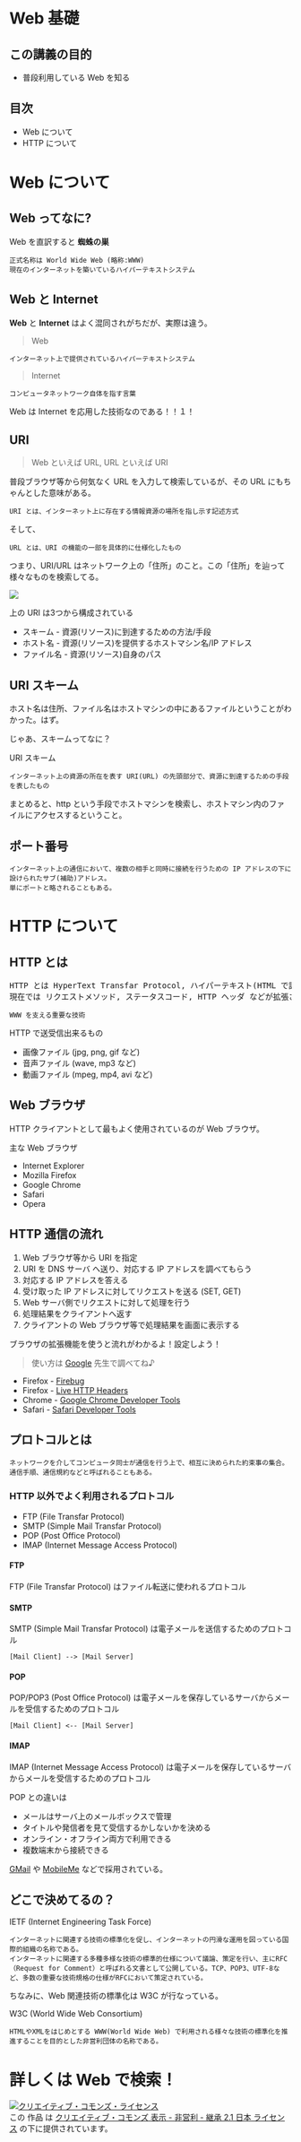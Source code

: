 # Web 基礎

## この講義の目的

* 普段利用している Web を知る

## 目次

* Web について
* HTTP について

# Web について

## Web ってなに?

Web を直訳すると **蜘蛛の巣**

    正式名称は World Wide Web (略称:WWW) 
    現在のインターネットを築いているハイパーテキストシステム

## Web と Internet

**Web** と **Internet** はよく混同されがちだが、実際は違う。

> Web

    インターネット上で提供されているハイパーテキストシステム

> Internet

    コンピュータネットワーク自体を指す言葉

Web は Internet を応用した技術なのである！！１！

## URI

> Web といえば URL, URL といえば URI

普段ブラウザ等から何気なく URL を入力して検索しているが、その URL にもちゃんとした意味がある。

    URI とは、インターネット上に存在する情報資源の場所を指し示す記述方式

そして、

    URL とは、URI の機能の一部を具体的に仕様化したもの

つまり、URI/URL はネットワーク上の「住所」のこと。この「住所」を辿って様々なものを検索してる。

<img src="https://cacoo.com/diagrams/Qk926fUQkzvxRlYj-ABE04.png" align="center">

上の URI は3つから構成されている

* スキーム - 資源(リソース)に到達するための方法/手段
* ホスト名 - 資源(リソース)を提供するホストマシン名/IP アドレス
* ファイル名 - 資源(リソース)自身のパス

## URI スキーム

ホスト名は住所、ファイル名はホストマシンの中にあるファイルということがわかった。はず。

じゃあ、スキームってなに？

URI スキーム

    インターネット上の資源の所在を表す URI(URL) の先頭部分で、資源に到達するための手段を表したもの

まとめると、http という手段でホストマシンを検索し、ホストマシン内のファイルにアクセスするということ。

## ポート番号

    インターネット上の通信において、複数の相手と同時に接続を行うための IP アドレスの下に設けられたサブ(補助)アドレス。
    単にポートと略されることもある。

# HTTP について

## HTTP とは

<pre>
HTTP とは HyperText Transfar Protocol, ハイパーテキスト(HTML で記述されたテキスト)を転送するためのプロトコル。
現在では リクエストメソッド, ステータスコード, HTTP ヘッダ などが拡張され、ハイパーテキスト以外にも利用出来るようになった。
</pre>

    WWW を支える重要な技術

HTTP で送受信出来るもの

* 画像ファイル (jpg, png, gif など)
* 音声ファイル (wave, mp3 など)
* 動画ファイル (mpeg, mp4, avi など)

## Web ブラウザ

HTTP クライアントとして最もよく使用されているのが Web ブラウザ。

主な Web ブラウザ

* Internet Explorer
* Mozilla Firefox
* Google Chrome
* Safari
* Opera

## HTTP 通信の流れ

1. Web ブラウザ等から URI を指定
2. URI を DNS サーバ へ送り、対応する IP アドレスを調べてもらう
3. 対応する IP アドレスを答える
4. 受け取った IP アドレスに対してリクエストを送る (SET, GET)
5. Web サーバ側でリクエストに対して処理を行う
6. 処理結果をクライアントへ返す
7. クライアントの Web ブラウザ等で処理結果を画面に表示する

ブラウザの拡張機能を使うと流れがわかるよ！設定しよう！

> 使い方は [Google](http://www.google.co.jp) 先生で調べてね♪

* Firefox - [Firebug](https://addons.mozilla.org/ja/firefox/addon/firebug/)
* Firefox - [Live HTTP Headers](https://addons.mozilla.org/ja/firefox/addon/live-http-headers/)
* Chrome - [Google Chrome Developer Tools](https://developers.google.com/chrome-developer-tools/?hl=ja)
* Safari - [Safari Developer Tools](https://developer.apple.com/jp/technologies/safari/developer-tools.html)

## プロトコルとは

    ネットワークを介してコンピュータ同士が通信を行う上で、相互に決められた約束事の集合。
    通信手順、通信規約などと呼ばれることもある。 

### HTTP 以外でよく利用されるプロトコル

* FTP (File Transfar Protocol)
* SMTP (Simple Mail Transfar Protocol)
* POP (Post Office Protocol)
* IMAP (Internet Message Access Protocol)

#### FTP

FTP (File Transfar Protocol) はファイル転送に使われるプロトコル

#### SMTP

SMTP (Simple Mail Transfar Protocol) は電子メールを送信するためのプロトコル

    [Mail Client] --> [Mail Server]

#### POP

POP/POP3 (Post Office Protocol) は電子メールを保存しているサーバからメールを受信するためのプロトコル

    [Mail Client] <-- [Mail Server]

#### IMAP

IMAP (Internet Message Access Protocol) は電子メールを保存しているサーバからメールを受信するためのプロトコル

POP との違いは

* メールはサーバ上のメールボックスで管理
* タイトルや発信者を見て受信するかしないかを決める
* オンライン・オフライン両方で利用できる
* 複数端末から接続できる

[GMail](http://mail.google.com/mail) や [MobileMe](http://www.apple.com/jp/mobileme/) などで採用されている。

## どこで決めてるの？

IETF (Internet Engineering Task Force)

    インターネットに関連する技術の標準化を促し、インターネットの円滑な運用を図っている国際的組織の名称である。
    インターネットに関連する多種多様な技術の標準的仕様について議論、策定を行い、主にRFC（Request for Comment）と呼ばれる文書として公開している。TCP、POP3、UTF-8など、多数の重要な技術規格の仕様がRFCにおいて策定されている。

ちなみに、Web 関連技術の標準化は W3C が行なっている。

W3C (World Wide Web Consortium)

    HTMLやXMLをはじめとする WWW(World Wide Web) で利用される様々な技術の標準化を推進することを目的とした非営利団体の名称である。

# 詳しくは Web で検索！

<a rel="license" href="http://creativecommons.org/licenses/by-nc-sa/2.1/jp/"><img alt="クリエイティブ・コモンズ・ライセンス" style="border-width:0" src="http://i.creativecommons.org/l/by-nc-sa/2.1/jp/88x31.png" /></a><br />この 作品 は <a rel="license" href="http://creativecommons.org/licenses/by-nc-sa/2.1/jp/">クリエイティブ・コモンズ 表示 - 非営利 - 継承 2.1 日本 ライセンス</a> の下に提供されています。
